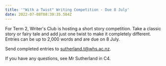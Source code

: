 ```yaml
---
title: '"With a Twist" Writing Competition - Due 8 July'
date: 2022-07-08T08:39:35.584Z
---
```

For Term 2, Writer's Club is hosting a short story competition. Take a classic story or fairy tale and add just one twist to make it completely different.  Entries can be up to 2,000 words and are due on 8 July. 

Send completed entries to sutherland.t@whs.ac.nz.

If you have any questions, see Mr Sutherland in C4.